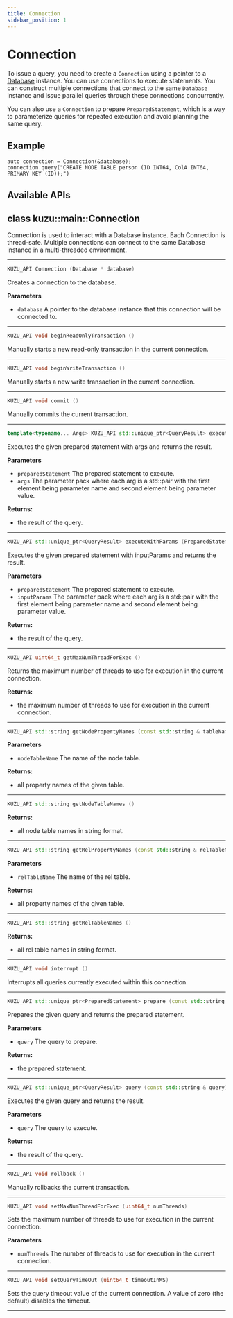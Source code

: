 ```yaml
---
title: Connection
sidebar_position: 1
---
```


# Connection

To issue a query, you need to create a `Connection` using a pointer to 
a [Database](database.md) instance. You can use connections to execute statements.
You can construct multiple connections that connect to the same `Database` instance and issue parallel queries through these connections concurrently.

You can also use a `Connection` to prepare `PreparedStatement`, which
is a way to parameterize queries for repeated execution and avoid planning the same query.


## Example
```
auto connection = Connection(&database);
connection.query("CREATE NODE TABLE person (ID INT64, ColA INT64, PRIMARY KEY (ID));")
```

## Available APIs
## class kuzu::main::Connection

Connection is used to interact with a Database instance. Each Connection is thread-safe. Multiple connections can connect to the same Database instance in a multi-threaded environment.  

---

```c++
KUZU_API Connection (Database * database)
```
Creates a connection to the database. 

**Parameters**
- `database` A pointer to the database instance that this connection will be connected to. 

---

```c++
KUZU_API void beginReadOnlyTransaction ()
```
Manually starts a new read-only transaction in the current connection. 

---

```c++
KUZU_API void beginWriteTransaction ()
```
Manually starts a new write transaction in the current connection. 

---

```c++
KUZU_API void commit ()
```
Manually commits the current transaction. 

---

```c++
template<typename... Args> KUZU_API std::unique_ptr<QueryResult> execute (PreparedStatement * preparedStatement, std::pair< std::string, Args >... args)
```
Executes the given prepared statement with args and returns the result. 

**Parameters**
- `preparedStatement` The prepared statement to execute. 
- `args` The parameter pack where each arg is a std::pair with the first element being parameter name and second element being parameter value. 

**Returns:**
- the result of the query. 

---

```c++
KUZU_API std::unique_ptr<QueryResult> executeWithParams (PreparedStatement * preparedStatement, std::unordered_map< std::string, std::shared_ptr< common::Value >> & inputParams)
```
Executes the given prepared statement with inputParams and returns the result. 

**Parameters**
- `preparedStatement` The prepared statement to execute. 
- `inputParams` The parameter pack where each arg is a std::pair with the first element being parameter name and second element being parameter value. 

**Returns:**
- the result of the query. 

---

```c++
KUZU_API uint64_t getMaxNumThreadForExec ()
```
Returns the maximum number of threads to use for execution in the current connection. 

**Returns:**
- the maximum number of threads to use for execution in the current connection. 

---

```c++
KUZU_API std::string getNodePropertyNames (const std::string & tableName)
```

**Parameters**
- `nodeTableName` The name of the node table. 

**Returns:**
- all property names of the given table. 

---

```c++
KUZU_API std::string getNodeTableNames ()
```

**Returns:**
- all node table names in string format. 

---

```c++
KUZU_API std::string getRelPropertyNames (const std::string & relTableName)
```

**Parameters**
- `relTableName` The name of the rel table. 

**Returns:**
- all property names of the given table. 

---

```c++
KUZU_API std::string getRelTableNames ()
```

**Returns:**
- all rel table names in string format. 

---

```c++
KUZU_API void interrupt ()
```
Interrupts all queries currently executed within this connection. 

---

```c++
KUZU_API std::unique_ptr<PreparedStatement> prepare (const std::string & query)
```
Prepares the given query and returns the prepared statement. 

**Parameters**
- `query` The query to prepare. 

**Returns:**
- the prepared statement. 

---

```c++
KUZU_API std::unique_ptr<QueryResult> query (const std::string & query)
```
Executes the given query and returns the result. 

**Parameters**
- `query` The query to execute. 

**Returns:**
- the result of the query. 

---

```c++
KUZU_API void rollback ()
```
Manually rollbacks the current transaction. 

---

```c++
KUZU_API void setMaxNumThreadForExec (uint64_t numThreads)
```
Sets the maximum number of threads to use for execution in the current connection. 

**Parameters**
- `numThreads` The number of threads to use for execution in the current connection. 

---

```c++
KUZU_API void setQueryTimeOut (uint64_t timeoutInMS)
```
Sets the query timeout value of the current connection. A value of zero (the default) disables the timeout. 

---
